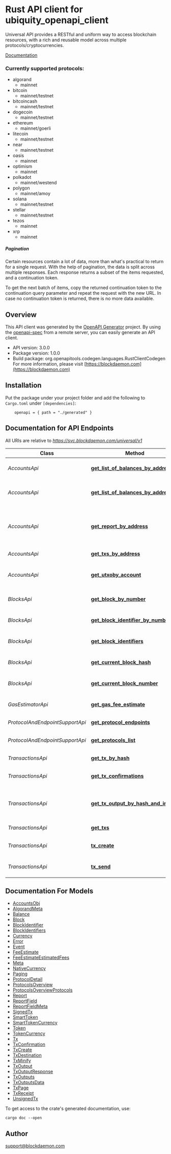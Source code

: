 # Rust API client for ubiquity_openapi_client

Universal API provides a RESTful and uniform way to access blockchain resources,
with a rich and reusable model across multiple protocols/cryptocurrencies.

[Documentation](https://app.blockdaemon.com/docs/ubiquity)

### Currently supported protocols:

* algorand
  * mainnet
* bitcoin
  * mainnet/testnet
* bitcoincash
  * mainnet/testnet
* dogecoin
  * mainnet/testnet
* ethereum
  * mainnet/goerli
* litecoin
  * mainnet/testnet
* near
  * mainnet/testnet
* oasis
  * mainnet
* optimism
  * mainnet
* polkadot
  * mainnet/westend
* polygon
  * mainnet/amoy
* solana
  * mainnet/testnet
* stellar
  * mainnet/testnet
* tezos
  * mainnet
* xrp
  * mainnet

##### Pagination
Certain resources contain a lot of data, more than what's practical
to return for a single request.
With the help of pagination, the data is split across multiple responses.
Each response returns a subset of the items requested, and a continuation token.

To get the next batch of items, copy the returned continuation token
to the continuation query parameter and repeat the request with the new URL.
In case no continuation token is returned, there is no more data available.


## Overview

This API client was generated by the [OpenAPI Generator](https://openapi-generator.tech) project.  By using the [openapi-spec](https://openapis.org) from a remote server, you can easily generate an API client.

- API version: 3.0.0
- Package version: 1.0.0
- Build package: org.openapitools.codegen.languages.RustClientCodegen
For more information, please visit [https://blockdaemon.com](https://blockdaemon.com)

## Installation

Put the package under your project folder and add the following to `Cargo.toml` under `[dependencies]`:

```
    openapi = { path = "./generated" }
```

## Documentation for API Endpoints

All URIs are relative to *https://svc.blockdaemon.com/universal/v1*

Class | Method | HTTP request | Description
------------ | ------------- | ------------- | -------------
*AccountsApi* | [**get_list_of_balances_by_address**](docs/AccountsApi.md#get_list_of_balances_by_address) | **GET** /{protocol}/{network}/account/{address} | Get a List of Balances for an Address
*AccountsApi* | [**get_list_of_balances_by_addresses**](docs/AccountsApi.md#get_list_of_balances_by_addresses) | **POST** /{protocol}/{network}/accounts | Get a List of Balances for Multiple Adresses
*AccountsApi* | [**get_report_by_address**](docs/AccountsApi.md#get_report_by_address) | **GET** /{protocol}/{network}/account/{address}/report | Get a Financial Report for an Address between a Time Period
*AccountsApi* | [**get_txs_by_address**](docs/AccountsApi.md#get_txs_by_address) | **GET** /{protocol}/{network}/account/{address}/txs | Get a List of Transactions
*AccountsApi* | [**get_utxoby_account**](docs/AccountsApi.md#get_utxoby_account) | **GET** /{protocol}/{network}/account/{address}/utxo | Get a List of Transaction Inputs and Outputs
*BlocksApi* | [**get_block_by_number**](docs/BlocksApi.md#get_block_by_number) | **GET** /{protocol}/{network}/block/{block_identifier} | Get a Block by Number or Hash
*BlocksApi* | [**get_block_identifier_by_number**](docs/BlocksApi.md#get_block_identifier_by_number) | **GET** /{protocol}/{network}/block_identifier/{block_identifier} | Get a Block Identifier by Number
*BlocksApi* | [**get_block_identifiers**](docs/BlocksApi.md#get_block_identifiers) | **GET** /{protocol}/{network}/block_identifiers | Get a List of Block Identifiers
*BlocksApi* | [**get_current_block_hash**](docs/BlocksApi.md#get_current_block_hash) | **GET** /{protocol}/{network}/sync/block_id | Get the Current Block Hash
*BlocksApi* | [**get_current_block_number**](docs/BlocksApi.md#get_current_block_number) | **GET** /{protocol}/{network}/sync/block_number | Get the Current Block Number
*GasEstimatorApi* | [**get_gas_fee_estimate**](docs/GasEstimatorApi.md#get_gas_fee_estimate) | **GET** /{protocol}/{network}/tx/estimate_fee | Get the Gas Fee Estimation
*ProtocolAndEndpointSupportApi* | [**get_protocol_endpoints**](docs/ProtocolAndEndpointSupportApi.md#get_protocol_endpoints) | **GET** /{protocol}/{network} | Get the Protocol Info
*ProtocolAndEndpointSupportApi* | [**get_protocols_list**](docs/ProtocolAndEndpointSupportApi.md#get_protocols_list) | **GET** / | Get the Protocols Overview
*TransactionsApi* | [**get_tx_by_hash**](docs/TransactionsApi.md#get_tx_by_hash) | **GET** /{protocol}/{network}/tx/{hash} | Get a Transaction
*TransactionsApi* | [**get_tx_confirmations**](docs/TransactionsApi.md#get_tx_confirmations) | **GET** /{protocol}/{network}/tx/{hash}/confirmations | Get the Transaction Confirmations
*TransactionsApi* | [**get_tx_output_by_hash_and_index**](docs/TransactionsApi.md#get_tx_output_by_hash_and_index) | **GET** /{protocol}/{network}/tx/{hash}/{index} | Get a Transaction Output by Hash and Index
*TransactionsApi* | [**get_txs**](docs/TransactionsApi.md#get_txs) | **GET** /{protocol}/{network}/txs | Get a List of Transactions
*TransactionsApi* | [**tx_create**](docs/TransactionsApi.md#tx_create) | **POST** /{protocol}/{network}/tx/create | Create an unsigned transaction
*TransactionsApi* | [**tx_send**](docs/TransactionsApi.md#tx_send) | **POST** /{protocol}/{network}/tx/send | Submit a Signed Transaction


## Documentation For Models

 - [AccountsObj](docs/AccountsObj.md)
 - [AlgorandMeta](docs/AlgorandMeta.md)
 - [Balance](docs/Balance.md)
 - [Block](docs/Block.md)
 - [BlockIdentifier](docs/BlockIdentifier.md)
 - [BlockIdentifiers](docs/BlockIdentifiers.md)
 - [Currency](docs/Currency.md)
 - [Error](docs/Error.md)
 - [Event](docs/Event.md)
 - [FeeEstimate](docs/FeeEstimate.md)
 - [FeeEstimateEstimatedFees](docs/FeeEstimateEstimatedFees.md)
 - [Meta](docs/Meta.md)
 - [NativeCurrency](docs/NativeCurrency.md)
 - [Paging](docs/Paging.md)
 - [ProtocolDetail](docs/ProtocolDetail.md)
 - [ProtocolsOverview](docs/ProtocolsOverview.md)
 - [ProtocolsOverviewProtocols](docs/ProtocolsOverviewProtocols.md)
 - [Report](docs/Report.md)
 - [ReportField](docs/ReportField.md)
 - [ReportFieldMeta](docs/ReportFieldMeta.md)
 - [SignedTx](docs/SignedTx.md)
 - [SmartToken](docs/SmartToken.md)
 - [SmartTokenCurrency](docs/SmartTokenCurrency.md)
 - [Token](docs/Token.md)
 - [TokenCurrency](docs/TokenCurrency.md)
 - [Tx](docs/Tx.md)
 - [TxConfirmation](docs/TxConfirmation.md)
 - [TxCreate](docs/TxCreate.md)
 - [TxDestination](docs/TxDestination.md)
 - [TxMinify](docs/TxMinify.md)
 - [TxOutput](docs/TxOutput.md)
 - [TxOutputResponse](docs/TxOutputResponse.md)
 - [TxOutputs](docs/TxOutputs.md)
 - [TxOutputsData](docs/TxOutputsData.md)
 - [TxPage](docs/TxPage.md)
 - [TxReceipt](docs/TxReceipt.md)
 - [UnsignedTx](docs/UnsignedTx.md)


To get access to the crate's generated documentation, use:

```
cargo doc --open
```

## Author

support@blockdaemon.com

